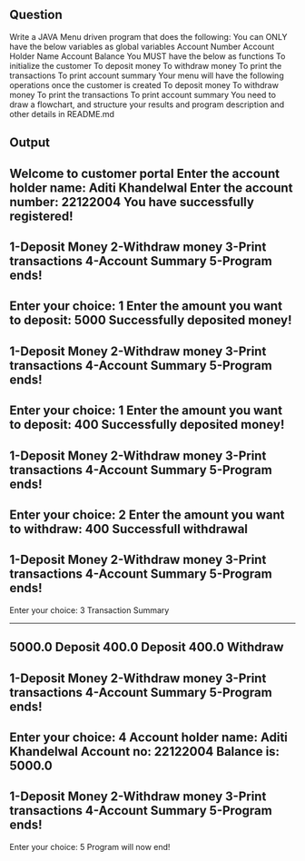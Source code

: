 ## Question
 Write a JAVA Menu driven program that does the following:
 You can ONLY have the below variables as global variables
 Account Number
 Account Holder Name
 Account Balance
 You MUST have the below as functions
 To initialize the customer
 To deposit money
 To withdraw money
 To print the transactions
 To print account summary
 Your menu will have the following operations once the customer is created
 To deposit money
 To withdraw money
 To print the transactions
 To print account summary
 You need to draw a flowchart, and structure your results and program description and other details in README.md

## Output
Welcome to customer portal
Enter the account holder name: 
Aditi Khandelwal
Enter the account number: 
22122004
You have successfully registered!
------------------
1-Deposit Money
2-Withdraw money
3-Print transactions
4-Account Summary
5-Program ends!
------------------
Enter your choice: 1
Enter the amount you want to deposit: 
5000
Successfully deposited money!
------------------
1-Deposit Money
2-Withdraw money
3-Print transactions
4-Account Summary
5-Program ends!
------------------
Enter your choice: 1
Enter the amount you want to deposit: 
400
Successfully deposited money!
------------------
1-Deposit Money
2-Withdraw money
3-Print transactions
4-Account Summary
5-Program ends!
------------------
Enter your choice: 2
Enter the amount you want to withdraw: 
400
Successfull withdrawal
------------------
1-Deposit Money
2-Withdraw money
3-Print transactions
4-Account Summary
5-Program ends!
------------------
Enter your choice: 3
Transaction Summary
***************
5000.0 Deposit
400.0 Deposit
400.0 Withdraw
------------------
1-Deposit Money
2-Withdraw money
3-Print transactions
4-Account Summary
5-Program ends!
------------------
Enter your choice: 4
Account holder name: Aditi Khandelwal
Account no: 22122004
Balance is: 5000.0
------------------
1-Deposit Money
2-Withdraw money
3-Print transactions
4-Account Summary
5-Program ends!
------------------
Enter your choice: 5
Program will now end!
